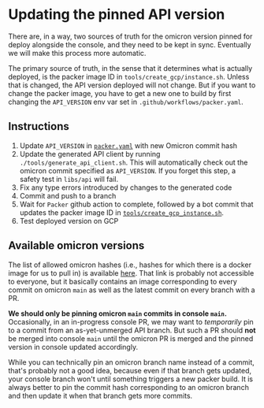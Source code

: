 # Updating the pinned API version

There are, in a way, two sources of truth for the omicron version pinned for deploy alongside the console, and they need to be kept in sync. Eventually we will make this process more automatic.

The primary source of truth, in the sense that it determines what is actually deployed, is the packer image ID in `tools/create_gcp/instance.sh`. Unless that is changed, the API version deployed will not change. But if you want to change the packer image, you have to get a new one to build by first changing the `API_VERSION` env var set in `.github/workflows/packer.yaml`.

## Instructions

1. Update `API_VERSION` in [`packer.yaml`](https://github.com/oxidecomputer/console/blob/c90ac1660273dbee2a2fe5456fc8318057444a13/.github/workflows/packer.yaml#L49) with new Omicron commit hash
1. Update the generated API client by running `./tools/generate_api_client.sh`. This will automatically check out the omicron commit specified as `API_VERSION`. If you forget this step, a safety test in `libs/api` will fail.
1. Fix any type errors introduced by changes to the generated code
1. Commit and push to a branch
1. Wait for `Packer` github action to complete, followed by a bot commit that updates the packer image ID in [`tools/create_gcp_instance.sh`](https://github.com/oxidecomputer/console/blob/d046263cbfbb80b08757e432a8fcd980b8facbe3/tools/create_gcp_instance.sh#L23).
1. Test deployed version on GCP

## Available omicron versions

The list of allowed omicron hashes (i.e., hashes for which there is a docker image for us to pull in) is available [here](https://github.com/orgs/oxidecomputer/packages/container/omicron/versions). That link is probably not accessible to everyone, but it basically contains an image corresponding to every commit on omicron `main` as well as the latest commit on every branch with a PR.

**We should only be pinning omicron `main` commits in console `main`.** Occasionally, in an in-progress console PR, we may want to _temporarily_ pin to a commit from an as-yet-unmerged API branch. But such a PR should **not** be merged into console `main` until the omicron PR is merged and the pinned version in console updated accordingly.

While you can technically pin an omicron branch name instead of a commit, that's probably not a good idea, because even if that branch gets updated, your console branch won't until something triggers a new packer build. It is always better to pin the commit hash corresponding to an omicron branch and then update it when that branch gets more commits.

